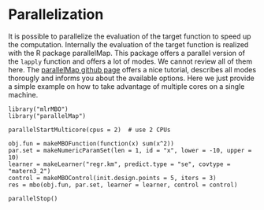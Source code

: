 # Parallelization

It is possible to parallelize the evaluation of the target function to speed up the computation. Internally the
evaluation of the target function is realized with the R package parallelMap. This package offers a parallel version
of the ```lapply``` function and offers a lot of modes. We cannot review all of them here. The [parallelMap github page](https://github.com/berndbischl/parallelMap#parallelmap) offers a nice tutorial, describes all modes thorougly and
informs you about the available options. Here we just provide a simple example on how to take advantage of multiple cores on a single machine.


```splus
library("mlrMBO")
library("parallelMap")

parallelStartMulticore(cpus = 2)  # use 2 CPUs

obj.fun = makeMBOFunction(function(x) sum(x^2))
par.set = makeNumericParamSet(len = 1, id = "x", lower = -10, upper = 10)
learner = makeLearner("regr.km", predict.type = "se", covtype = "matern3_2")
control = makeMBOControl(init.design.points = 5, iters = 3)
res = mbo(obj.fun, par.set, learner = learner, control = control)

parallelStop()
```

